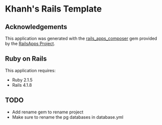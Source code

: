 Khanh's Rails Template
================

Acknowledgements
-----------
This application was generated with the [rails_apps_composer](https://github.com/RailsApps/rails_apps_composer) gem
provided by the [RailsApps Project](http://railsapps.github.io/).

Ruby on Rails
-------------

This application requires:

- Ruby 2.1.5
- Rails 4.1.8

TODO
---------------

- Add rename gem to rename project
- Make sure to rename the pg databases in database.yml